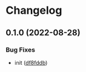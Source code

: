 # Changelog

## 0.1.0 (2022-08-28)


### Bug Fixes

* init ([df8fddb](https://github.com/Rookout/terraform-azure-rookout-deployment/commit/df8fddb4a44799b1338c66c34b29630d8ba1a206))
